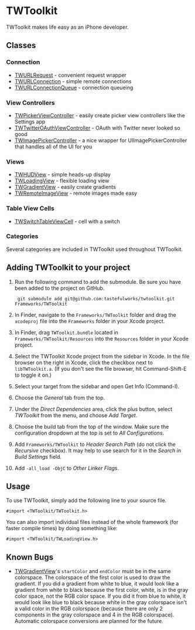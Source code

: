 # TWToolkit

TWToolkit makes life easy as an iPhone developer.

## Classes

### Connection

* [TWURLRequest][] - convenient request wrapper
* [TWURLConnection][] - simple remote connections
* [TWURLConnectionQueue][] - connection queueing

### View Controllers

* [TWPickerViewController][] - easily create picker view controllers like the Settings app
* [TWTwitterOAuthViewController][] - OAuth with Twitter never looked so good
* [TWImagePickerController][] - a nice wrapper for UIImagePickerController that handles all of the UI for you

### Views

* [TWHUDView][] - simple heads-up display
* [TWLoadingView][] - flexible loading view
* [TWGradientView][] - easily create gradients
* [TWRemoteImageView][] - remote images made easy

### Table View Cells

* [TWSwitchTableViewCell][] - cell with a switch

### Categories

Several categories are included in TWToolkit used throughout TWToolkit.

## Adding TWToolkit to your project

1. Run the following command to add the submodule. Be sure you have been added to the project on GitHub.

        git submodule add git@github.com:tastefulworks/twtoolkit.git Frameworks/TWToolkit

2. In Finder, navigate to the `Frameworks/TWToolkit` folder and drag the `xcodeproj` file into the `Frameworks` folder in your Xcode project.

3. In Finder, drag `TWToolkit.bundle` located in `Frameworks/TWToolkit/Resources` into the `Resources` folder in your Xcode project.

4. Select the TWToolkit Xcode project from the sidebar in Xcode. In the file browser on the right in Xcode, click the checkbox next to `libTWToolkit.a`. (If you don't see the file browser, hit Command-Shift-E to toggle it on.)

5. Select your target from the sidebar and open Get Info (Command-I).

6. Choose the *General* tab from the top.

7. Under the *Direct Dependencies* area, click the plus button, select *TWToolkit* from the menu, and choose *Add Target*.

8. Choose the build tab from the top of the window. Make sure the configuration dropdown at the top is set to *All Configurations*.

9. Add `Frameworks/TWToolkit` to *Header Search Path* (do not click the *Recursive* checkbox). It may help to use search for it in the *Search in Build Settings* field.

10. Add `-all_load -ObjC` to *Other Linker Flags*.

## Usage

To use TWToolkit, simply add the following line to your source file.

    #import <TWToolkit/TWToolkit.h>

You can also import individual files instead of the whole framework (for faster compile times) by doing something like:

    #import <TWToolkit/TWLoadingView.h>

## Known Bugs

* [TWGradientView][]'s `startColor` and `endColor` must be in the same colorspace. The colorspace of the first color is used to draw the gradient. If you did a gradient from white to blue, it would look like a gradient from white to black because the first color, white, is in the gray color space, not the RGB color space. If you did it from blue to white, it would look like blue to black because white in the gray colorspace isn't a valid color in the RGB colorspace (because there are only 2 components in the gray colorspace and 4 in the RGB colorspace). Automatic colorspace conversions are planned for the future.

[TWURLRequest]: http://github.com/tastefulworks/twtoolkit/blob/master/TWToolkit/TWURLRequest.h
[TWURLConnection]: http://github.com/tastefulworks/twtoolkit/blob/master/TWToolkit/TWURLConnection.h
[TWURLConnectionQueue]: http://github.com/tastefulworks/twtoolkit/blob/master/TWToolkit/TWURLConnectionQueue.h
[TWPickerViewController]: http://github.com/tastefulworks/twtoolkit/blob/master/TWToolkit/TWPickerViewController.h
[TWTwitterOAuthViewController]: http://github.com/tastefulworks/twtoolkit/blob/master/TWToolkit/TWTwitterOAuthViewController.h
[TWImagePickerController]: http://github.com/tastefulworks/twtoolkit/blob/master/TWToolkit/TWImagePickerController.h
[TWHUDView]: http://github.com/tastefulworks/twtoolkit/blob/master/TWToolkit/TWHUDView.h
[TWLoadingView]: http://github.com/tastefulworks/twtoolkit/blob/master/TWToolkit/TWLoadingView.h
[TWGradientView]: http://github.com/tastefulworks/twtoolkit/blob/master/TWToolkit/TWGradientView.h
[TWRemoteImageView]: http://github.com/tastefulworks/twtoolkit/blob/master/TWToolkit/TWRemoteImageView.h
[TWSwitchTableViewCell]: http://github.com/tastefulworks/twtoolkit/blob/master/TWToolkit/TWSwitchTableViewCell.h
